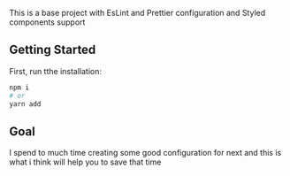 This is a base project with EsLint and Prettier configuration and Styled components support

## Getting Started

First, run tthe installation:

```bash
npm i
# or
yarn add
```

## Goal

I spend to much time creating some good configuration for next and this is what i think will help you to save that time
